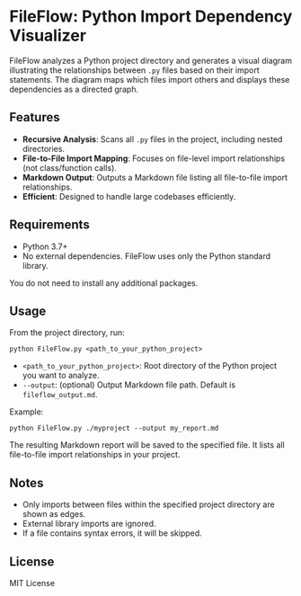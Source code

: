 # FileFlow: Python Import Dependency Visualizer

FileFlow analyzes a Python project directory and generates a visual diagram illustrating the relationships between `.py` files based on their import statements. The diagram maps which files import others and displays these dependencies as a directed graph.

## Features
- **Recursive Analysis**: Scans all `.py` files in the project, including nested directories.
- **File-to-File Import Mapping**: Focuses on file-level import relationships (not class/function calls).
- **Markdown Output**: Outputs a Markdown file listing all file-to-file import relationships.
- **Efficient**: Designed to handle large codebases efficiently.

## Requirements
- Python 3.7+
- No external dependencies. FileFlow uses only the Python standard library.

You do not need to install any additional packages.
## Usage
From the project directory, run:

```
python FileFlow.py <path_to_your_python_project>
```
- `<path_to_your_python_project>`: Root directory of the Python project you want to analyze.
- `--output`: (optional) Output Markdown file path. Default is `fileflow_output.md`.

Example:
```
python FileFlow.py ./myproject --output my_report.md
```

The resulting Markdown report will be saved to the specified file. It lists all file-to-file import relationships in your project.
## Notes
- Only imports between files within the specified project directory are shown as edges.
- External library imports are ignored.
- If a file contains syntax errors, it will be skipped.

## License
MIT License
